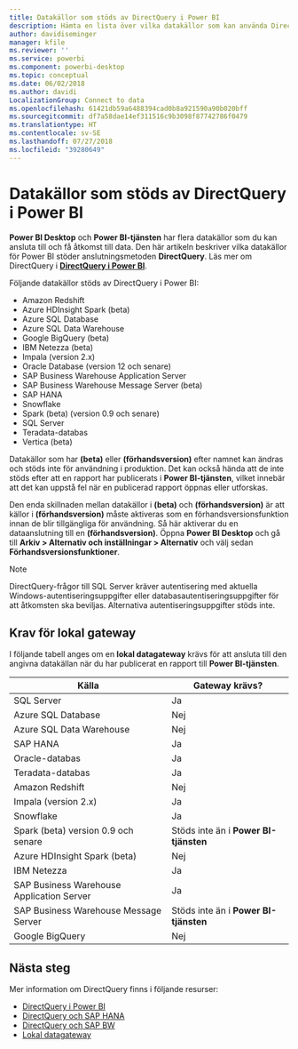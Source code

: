 ```yaml
---
title: Datakällor som stöds av DirectQuery i Power BI
description: Hämta en lista över vilka datakällor som kan använda DirectQuery.
author: davidiseminger
manager: kfile
ms.reviewer: ''
ms.service: powerbi
ms.component: powerbi-desktop
ms.topic: conceptual
ms.date: 06/02/2018
ms.author: davidi
LocalizationGroup: Connect to data
ms.openlocfilehash: 61421db59a6488394cad0b8a921590a90b020bff
ms.sourcegitcommit: df7a58dae14ef311516c9b3098f87742786f0479
ms.translationtype: HT
ms.contentlocale: sv-SE
ms.lasthandoff: 07/27/2018
ms.locfileid: "39280649"
---
```

# <a name="data-sources-supported-by-directquery-in-power-bi"></a>Datakällor som stöds av DirectQuery i Power BI
**Power BI Desktop** och **Power BI-tjänsten** har flera datakällor som du kan ansluta till och få åtkomst till data. Den här artikeln beskriver vilka datakällor för Power BI stöder anslutningsmetoden **DirectQuery**. Läs mer om DirectQuery i [**DirectQuery i Power BI**](desktop-directquery-about.md).

Följande datakällor stöds av DirectQuery i Power BI:

* Amazon Redshift
* Azure HDInsight Spark (beta)
* Azure SQL Database
* Azure SQL Data Warehouse
* Google BigQuery (beta)
* IBM Netezza (beta)
* Impala (version 2.x)
* Oracle Database (version 12 och senare)
* SAP Business Warehouse Application Server
* SAP Business Warehouse Message Server (beta)
* SAP HANA
* Snowflake
* Spark (beta) (version 0.9 och senare)
* SQL Server
* Teradata-databas
* Vertica (beta)

Datakällor som har **(beta)** eller **(förhandsversion)** efter namnet kan ändras och stöds inte för användning i produktion. Det kan också hända att de inte stöds efter att en rapport har publicerats i **Power BI-tjänsten**, vilket innebär att det kan uppstå fel när en publicerad rapport öppnas eller utforskas.

Den enda skillnaden mellan datakällor i **(beta)** och **(förhandsversion)** är att källor i **(förhandsversion)** måste aktiveras som en förhandsversionsfunktion innan de blir tillgängliga för användning. Så här aktiverar du en dataanslutning till en **(förhandsversion)**. Öppna **Power BI Desktop** och gå till **Arkiv > Alternativ och inställningar > Alternativ** och välj sedan **Förhandsversionsfunktioner**.

> [!NOTE]
> DirectQuery-frågor till SQL Server kräver autentisering med aktuella Windows-autentiseringsuppgifter eller databasautentiseringsuppgifter för att åtkomsten ska beviljas. Alternativa autentiseringsuppgifter stöds inte.
>

## <a name="on-premises-gateway-requirements"></a>Krav för lokal gateway
I följande tabell anges om en **lokal datagateway** krävs för att ansluta till den angivna datakällan när du har publicerat en rapport till **Power BI-tjänsten**.

| Källa | Gateway krävs? |
| --- | --- |
| SQL Server |Ja |
| Azure SQL Database |Nej |
| Azure SQL Data Warehouse |Nej |
| SAP HANA |Ja |
| Oracle-databas |Ja |
| Teradata-databas |Ja |
| Amazon Redshift |Nej |
| Impala (version 2.x) |Ja |
| Snowflake |Ja |
| Spark (beta) version 0.9 och senare |Stöds inte än i **Power BI-tjänsten** |
| Azure HDInsight Spark (beta) |Nej |
| IBM Netezza |Ja |
| SAP Business Warehouse Application Server |Ja |
| SAP Business Warehouse Message Server |Stöds inte än i **Power BI-tjänsten** |
| Google BigQuery |Nej |


## <a name="next-steps"></a>Nästa steg
Mer information om DirectQuery finns i följande resurser:

* [DirectQuery i Power BI](desktop-directquery-about.md)
* [DirectQuery och SAP HANA](desktop-directquery-sap-hana.md)
* [DirectQuery och SAP BW](desktop-directquery-sap-bw.md)
* [Lokal datagateway](service-gateway-onprem.md)


